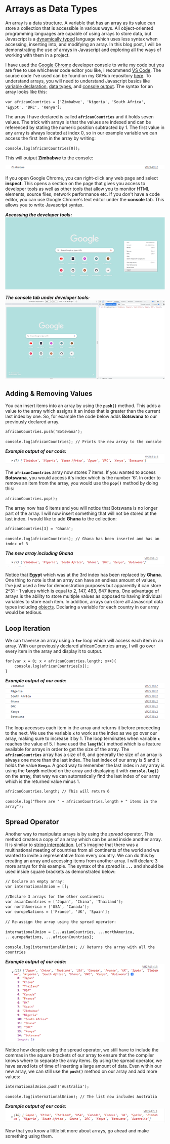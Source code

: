 # Arrays as Data Types
An array is a data structure. A variable that has an array as its value can store a collection that is accessible in various ways. All object-oriented programming languages are capable of using arrays to store data, but Javascript is a [dynamically typed](https://www.techtarget.com/searchapparchitecture/tip/Static-vs-dynamic-typing-The-details-and-differences) language which uses less syntax when accessing, inserting into, and modifying an array. In this blog post, I will be demonstrating the use of arrays in Javascript and exploring all the ways of working with them in a project.

I have used the [Google Chrome](https://www.google.com/chrome/) developer console to write my code but you are free to use whichever code editor you like, I recommend [VS Code](https://code.visualstudio.com/). The source code I've used can be found on my GitHub repository [here](https://github.com/tawanda-profuse/Arrays-in-JavaScript). To understand arrays, you will need to understand Javascript basics like [variable declaration](https://www.w3schools.com/js/js_variables.asp), [data types](https://www.w3schools.com/js/js_datatypes.asp), and [console output](https://www.w3schools.com/jsref/met_console_log.asp). The syntax for an array looks like this:

`var africanCountries = ['Zimbabwe', 'Nigeria', 'South Africa', 'Egypt', 'DRC', 'Kenya'];`  

The array I have declared is called **`africanCountries`** and it holds seven values. The trick with arrays is that the values are indexed and can be referenced by stating the numeric position subtracted by 1. The first value in any array is always located at index 0, so in our example variable we can access the first item in the array by writing:

`console.log(africanCountries[0]);`

This will output **Zimbabwe** to the console:

![Example output of our code](https://github.com/tawanda-profuse/Arrays-in-JavaScript/blob/master/images/image_1.png)

If you open Google Chrome, you can right-click any web page and select **inspect**. This opens a section on the page that gives you access to developer tools as well as other tools that allow you to monitor HTML elements, source files, network performance etc. If you don't have a code editor, you can use Google Chrome's text editor under the **console** tab. This allows you to write Javascript syntax.

***Accessing the developer tools:***
![How to access the developer tools:](https://github.com/tawanda-profuse/Arrays-in-JavaScript/blob/master/images/image_2.png)

***The console tab under developer tools:***
![How to access the developer tools:](https://github.com/tawanda-profuse/Arrays-in-JavaScript/blob/master/images/image_3.png)

## Adding & Removing Values
You can insert items into an array by using the **`push()`** method. This adds a value to the array which assigns it an index that is greater than the current last index by one. So, for example the code below adds **Botswana** to our previously declared array.

```
africanCountries.push('Botswana');

console.log(africanCountries); // Prints the new array to the console
```

***Example output of our code:***
![Example output of our code](https://github.com/tawanda-profuse/Arrays-in-JavaScript/blob/master/images/image_4.png)

The **`africanCountries`** array now stores 7 items. If you wanted to access **Botswana**, you would access it's index which is the number '6'. In order to remove an item from the array, you would use the **`pop()`** method by doing this:

`africanCountries.pop();`

The array now has 6 items and you will notice that Botswana is no longer part of the array. I will now insert something that will not be stored at the last index. I would like to add **Ghana** to the collection:

```
africanCountries[3] = 'Ghana';

console.log(africanCountries); // Ghana has been inserted and has an index of 3
```

***The new array including Ghana***
![Example output of our code](https://github.com/tawanda-profuse/Arrays-in-JavaScript/blob/master/images/image_5.png)

Notice that **Egypt** which was at the 3rd index has been replaced by **Ghana**. One thing to note is that an array can have an endless amount of values, I've just used a few for demonstration purposes but apparently it can store 2^31 - 1 values which is equal to 2, 147, 483, 647 items. One advantage of arrays is the ability to store multiple values as opposed to having individual variables to store each item. In addition, arrays can store all Javascript data types including [objects](https://www.w3schools.com/js/js_objects.asp). Declaring a variable for each country in our array would be tedious.

## Loop Iteration
We can traverse an array using a **`for`** loop which will access each item in an array. With our previously declared africanCountries array, I will go over every item in the array and display it to output.

```
for(var x = 0; x < africanCountries.length; x++){   
    console.log(africanCountries[x]);
}
```

***Example output of our code:***
![Example output of our code](https://github.com/tawanda-profuse/Arrays-in-JavaScript/blob/master/images/image_6.png)

The loop accesses each item in the array and returns it before proceeding to the next. We use the variable **`x`** to work as the index as we go over our array, making sure to increase it by 1. The loop terminates when variable **`x`** reaches the value of 5. I have used the **`length()`** method which is a feature available for arrays in order to get the size of the array. The **`africanCountries`** array has a size of 6, and generally the size of an array is always one more than the last index. The last index of our array is 5 and it holds the value **`Kenya`**. A good way to remember the last index in any array is using the **`length`** method on the array and displaying it with **`console.log()`** on the array, that way we can automatically find the last index of our array which is the returned value minus 1.

```
africanCountries.length; // This will return 6

console.log("There are " + africanCountries.length + " items in the array"); 
```
## Spread Operator
Another way to manipulate arrays is by using the *spread* operator. This method creates a copy of an array which can be used inside another array. It is similar to [string interpolation](https://dmitripavlutin.com/string-interpolation-in-javascript/). Let's imagine that there was a multinational meeting of countries from all continents of the world and we wanted to invite a representative from every country. We can do this by creating an array and accessing items from another array. I will declare 3 more arrays for this example. The syntax of the *spread* is **`...`** and should be used inside square brackets as demonstrated below:

```
// Declare an empty array:
var internationalUnion = [];

//Declare 3 arrays for the other continents:
var asianCountries = ['Japan', 'China', 'Thailand'];
var northAmerica = ['USA', 'Canada'];
var europeNations = ['France', 'UK', 'Spain'];

// Re-assign the array using the spread operator:

internationalUnion = [...asianCountries, ...northAmerica, ...europeNations, ...africanCountries];

console.log(internationalUnion); // Returns the array with all the countries
```

***Example output of our code:***
![Example output of our code](https://github.com/tawanda-profuse/Arrays-in-JavaScript/blob/master/images/image_7.png)

Notice how despite using the spread operator, we still have to include the commas in the square brackets of our array to ensure that the compiler knows where to separate the array items. By using the spread operator, we have saved lots of time of inserting a large amount of data. Even within our new array, we can still use the **`push()`** method on our array and add more values:

```
internationalUnion.push('Australia');

console.log(internationalUnion); // The list now includes Australia
```

***Example output of our code:***
![Example output of our code](https://github.com/tawanda-profuse/Arrays-in-JavaScript/blob/master/images/image_8.png) 

Now that you know a little bit more about arrays, go ahead and make something using them. 
